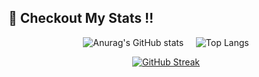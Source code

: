 ## 🥝 Checkout My Stats  !! 

<div align="center">

  <img src="https://github-readme-stats.vercel.app/api?username=Mhijazi16&show_icons=true&theme=merko" alt="Anurag's GitHub stats" />&nbsp;&nbsp;&nbsp;&nbsp;&nbsp;<img src="https://github-readme-stats.vercel.app/api/top-langs/?username=Mhijazi16&layout=compact&theme=merko" alt="Top Langs" />
</div>
<div align="center">

  <a href="https://git.io/streak-stats">
    <img src="https://github-readme-streak-stats.herokuapp.com?user=Mhijazi16&theme=merko&date_format=j%20M%5B%20Y%5D" alt="GitHub Streak" />
  </a>
  
</div>

